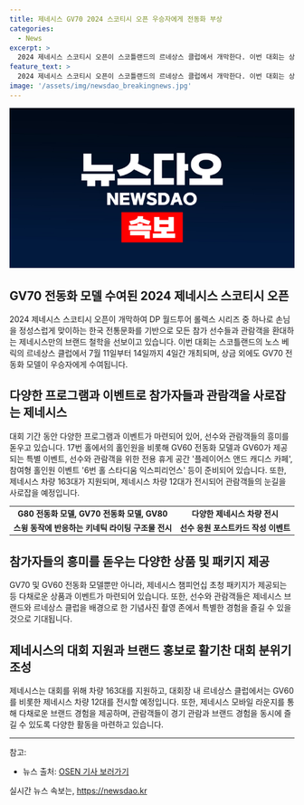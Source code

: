 ```yaml
---
title: 제네시스 GV70 2024 스코티시 오픈 우승자에게 전동화 부상
categories:
  - News
excerpt: >
  2024 제네시스 스코티시 오픈이 스코틀랜드의 르네상스 클럽에서 개막한다. 이번 대회는 상금 외에도 우승자에게 GV70 전동화 모델을 상으로 준비했다. 세계 최정상급 선수들이 참가해 뜨거운 경쟁을 예고하며, 제네시스는 선수와 관람객들을 위한 다채로운 행사와 이벤트를 준비했다. 또한, 세계 정상급 선수들을 위한 최상의 코스 환경과 팬 경험을 강화하여 관람객들이 경기 관람과 브랜드 경험을 동시에 즐길 수 있도록 했다.
feature_text: >
  2024 제네시스 스코티시 오픈이 스코틀랜드의 르네상스 클럽에서 개막한다. 이번 대회는 상금 외에도 우승자에게 GV70 전동화 모델을 상으로 준비했다. 세계 최정상급 선수들이 참가해 뜨거운 경쟁을 예고하며, 제네시스는 선수와 관람객들을 위한 다채로운 행사와 이벤트를 준비했다. 또한, 세계 정상급 선수들을 위한 최상의 코스 환경과 팬 경험을 강화하여 관람객들이 경기 관람과 브랜드 경험을 동시에 즐길 수 있도록 했다.
image: '/assets/img/newsdao_breakingnews.jpg'
---
```


<p><img src="/assets/img/newsdao_breakingnews.jpg" alt="cryptoinkorea 속보" /></p>

<h2 data-ke-size="size26">GV70 전동화 모델 수여된 2024 제네시스 스코티시 오픈</h2>

<p data-ke-size="size16">2024 제네시스 스코티시 오픈이 개막하여 DP 월드투어 롤렉스 시리즈 중 하나로 손님을 정성스럽게 맞이하는 한국 전통문화를 기반으로 모든 참가 선수들과 관람객을 환대하는 제네시스만의 브랜드 철학을 선보이고 있습니다. 이번 대회는 스코틀랜드의 노스 베릭의 르네상스 클럽에서 7월 11일부터 14일까지 4일간 개최되며, 상금 외에도 GV70 전동화 모델이 우승자에게 수여됩니다.</p>

<h2 data-ke-size="size26">다양한 프로그램과 이벤트로 참가자들과 관람객을 사로잡는 제네시스</h2>

<p data-ke-size="size16">대회 기간 동안 다양한 프로그램과 이벤트가 마련되어 있어, 선수와 관람객들의 흥미를 돋우고 있습니다. 17번 홀에서의 홀인원을 비롯해 GV60 전동화 모델과 GV60가 제공되는 특별 이벤트, 선수와 관람객을 위한 전용 휴게 공간 '플레이어스 앤드 캐디스 카페', 참여형 홀인원 이벤트 '6번 홀 스타디움 익스피리언스' 등이 준비되어 있습니다. 또한, 제네시스 차량 163대가 지원되며, 제네시스 차량 12대가 전시되어 관람객들의 눈길을 사로잡을 예정입니다.</p>

<table>
    <tbody>
        <tr>
            <td style="text-align: center; height: 17px;"><b>G80 전동화 모델, GV70 전동화 모델, GV80</b></td>
            <td style="text-align: center; height: 17px;"><b>다양한 제네시스 차량 전시</b></td>
        </tr>
        <tr>
            <td style="text-align: center; height: 17px;"><b>스윙 동작에 반응하는 키네틱 라이팅 구조물 전시</b></td>
            <td style="text-align: center; height: 17px;"><b>선수 응원 포스트카드 작성 이벤트</b></td>
        </tr>
    </tbody>
</table>

<h2 data-ke-size="size26">참가자들의 흥미를 돋우는 다양한 상품 및 패키지 제공</h2>

<p data-ke-size="size16">GV70 및 GV60 전동화 모델뿐만 아니라, 제네시스 챔피언십 초청 패키지가 제공되는 등 다채로운 상품과 이벤트가 마련되어 있습니다. 또한, 선수와 관람객들은 제네시스 브랜드와 르네상스 클럽을 배경으로 한 기념사진 촬영 존에서 특별한 경험을 즐길 수 있을 것으로 기대됩니다.</p>

<h2 data-ke-size="size26">제네시스의 대회 지원과 브랜드 홍보로 활기찬 대회 분위기 조성</h2>

<p data-ke-size="size16">제네시스는 대회를 위해 차량 163대를 지원하고, 대회장 내 르네상스 클럽에서는 GV60를 비롯한 제네시스 차량 12대를 전시할 예정입니다. 또한, 제네시스 모바일 라운지를 통해 다채로운 브랜드 경험을 제공하며, 관람객들이 경기 관람과 브랜드 경험을 동시에 즐길 수 있도록 다양한 활동을 마련하고 있습니다.</p>

<hr>

<p data-ke-size="size16">참고:</p>

<ul>
    <li>뉴스 출처: <a href="https://www.osen.co.kr/article/G1111711880" target="_blank" rel="noopener">OSEN 기사 보러가기</a></li>
</ul>
실시간 뉴스 속보는, <a href="https://newsdao.kr" rel="dofollow">https://newsdao.kr</a>


